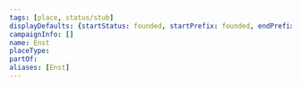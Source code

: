 ```yaml
---
tags: [place, status/stub]
displayDefaults: {startStatus: founded, startPrefix: founded, endPrefix: destroyed, endStatus: destroyed}
campaignInfo: []
name: Enst
placeType:
partOf:
aliases: [Enst]
---
```





